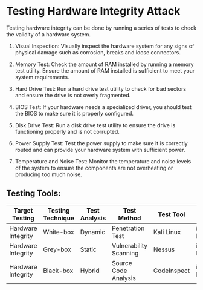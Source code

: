 # Testing Hardware Integrity Attack 

Testing hardware integrity can be done by running a series of tests to check the validity of a hardware system.

1. Visual Inspection: Visually inspect the hardware system for any signs of physical damage such as corrosion, breaks and loose connectors.

2. Memory Test: Check the amount of RAM installed by running a memory test utility. Ensure the amount of RAM installed is sufficient to meet your system requirements.

3. Hard Drive Test: Run a hard drive test utility to check for bad sectors and ensure the drive is not overly fragmented.

4. BIOS Test: If your hardware needs a specialized driver, you should test the BIOS to make sure it is properly configured.

5. Disk Drive Test: Run a disk drive test utility to ensure the drive is functioning properly and is not corrupted.

6. Power Supply Test: Test the power supply to make sure it is correctly routed and can provide your hardware system with sufficient power.

7. Temperature and Noise Test: Monitor the temperature and noise levels of the system to ensure the components are not overheating or producing too much noise.

## Testing Tools: 

Target Testing | Testing Technique | Test Analysis | Test Method | Test Tool | Mobile Plataform
---------------- | ---------------- | ------------ | ------------ | ---------- | -----------------
Hardware Integrity | White-box | Dynamic | Penetration Test | Kali Linux | iOS/Android Devices
Hardware Integrity | Grey-box | Static | Vulnerability Scanning | Nessus | iOS/Android Devices
Hardware Integrity | Black-box | Hybrid | Source Code Analysis | CodeInspect | iOS/Android Devices